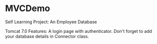 # MVCDemo
Self Learning Project: An Employee Database

Tomcat 7.0
Features:
A login page with authenticator. Don't forget to add your database details in Connector class.

